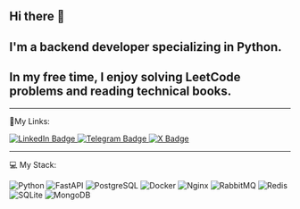 ## Hi there 👋
## I'm a backend developer specializing in Python.
## In my free time, I enjoy solving LeetCode problems and reading technical books.
---

📎My Links: 

<div id="badges">
  <a href="https://www.linkedin.com/in/%D0%B4%D0%B0%D0%BD%D0%B8%D0%BB-%D1%82%D0%BE%D0%BF%D0%BE%D0%BB%D1%8C-02642a25a/">
    <img src="https://img.shields.io/badge/LinkedIn-blue?style=for-the-badge&logo=linkedin&logoColor=white" alt="LinkedIn Badge"/>
  </a>
  <a href="https://t.me/IKYGAII">
    <img src="https://img.shields.io/badge/Telegram-blue?style=for-the-badge&logo=telegram&logoColor=white" alt="Telegram Badge"/>
  </a>
  <a href="[your-twitter-URL](https://x.com/PTopolek)">
    <img src="https://img.shields.io/badge/X-black?style=for-the-badge&logo=X&logoColor=white" widgt ='22px' alt="X Badge"/>
  </a>
</div>

---

💻 My Stack:

![Python](https://img.shields.io/badge/Python-3776AB?style=for-the-badge&logo=python&logoColor=white)
![FastAPI](https://img.shields.io/badge/FastAPI-009688?style=for-the-badge&logo=fastapi&logoColor=white)
![PostgreSQL](https://img.shields.io/badge/PostgreSQL-4169E1?style=for-the-badge&logo=postgresql&logoColor=white)
![Docker](https://img.shields.io/badge/Docker-2496ED?style=for-the-badge&logo=docker&logoColor=white)
![Nginx](https://img.shields.io/badge/Nginx-009639?style=for-the-badge&logo=nginx&logoColor=white)
![RabbitMQ](https://img.shields.io/badge/RabbitMQ-FF6600?style=for-the-badge&logo=rabbitmq&logoColor=white)
![Redis](https://img.shields.io/badge/Redis-DC382D?style=for-the-badge&logo=redis&logoColor=white)
![SQLite](https://img.shields.io/badge/SQLite-003B57?style=for-the-badge&logo=sqlite&logoColor=white)
![MongoDB](https://img.shields.io/badge/MongoDB-47A248?style=for-the-badge&logo=mongodb&logoColor=white)
